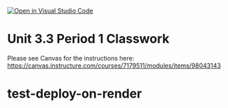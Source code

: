 [![Open in Visual Studio Code](https://classroom.github.com/assets/open-in-vscode-718a45dd9cf7e7f842a935f5ebbe5719a5e09af4491e668f4dbf3b35d5cca122.svg)](https://classroom.github.com/online_ide?assignment_repo_id=14572557&assignment_repo_type=AssignmentRepo)
# Unit 3.3 Period 1 Classwork


Please see Canvas for the instructions here: https://canvas.instructure.com/courses/7179511/modules/items/98043143 
# test-deploy-on-render
